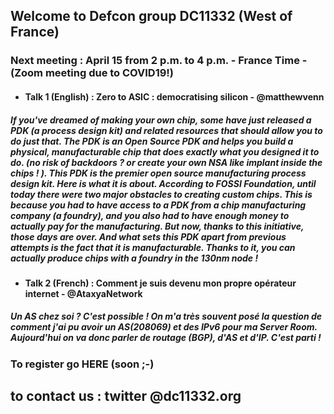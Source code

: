 ## Welcome to Defcon group DC11332 (West of France)

### Next meeting : April 15 from 2 p.m. to 4 p.m. - France Time - (Zoom meeting due to COVID19!)

- #### Talk 1 (English) : Zero to ASIC : democratising silicon - @matthewvenn

##### If you've dreamed of making your own chip, some have just released a PDK (a process design kit) and related resources that should allow you to do just that. The PDK is an Open Source PDK and helps you build a physical, manufacturable chip that does exactly what you designed it to do. (no risk of backdoors ? or create your own NSA like implant inside the chips ! ). This PDK is the premier open source manufacturing process design kit. Here is what it is about.  According to FOSSI Foundation, until today there were two major obstacles to creating custom chips. This is because you had to have access to a PDK from a chip manufacturing company (a foundry), and you also had to have enough money to actually pay for the manufacturing. But now, thanks to this initiative, those days are over. And what sets this PDK apart from previous attempts is the fact that it is manufacturable. Thanks to it, you can actually produce chips with a foundry in the 130nm node ! 

- #### Talk 2 (French)  : Comment je suis devenu mon propre opérateur internet - @AtaxyaNetwork 

##### Un AS chez soi ? C'est possible ! On m'a très souvent posé la question de comment j'ai pu avoir un AS(208069) et des IPv6 pour ma Server Room. Aujourd'hui on va donc parler de routage (BGP), d'AS et d'IP. C'est parti !


### To register go HERE (soon ;-) 

## to contact us  : twitter @dc11332.org 
